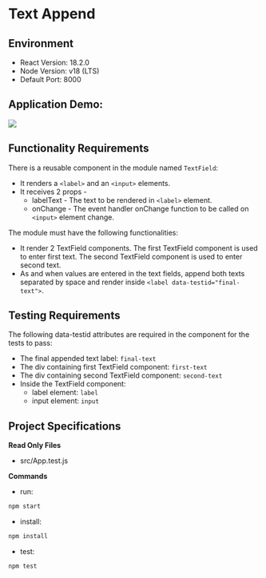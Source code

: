 # Text Append

## Environment 

- React Version: 18.2.0
- Node Version: v18 (LTS)
- Default Port: 8000

## Application Demo:

![](https://hrcdn.net/s3_pub/istreet-assets/Ec4MutitbCNS49ysm30RWw/text-append.gif)

## Functionality Requirements

There is a reusable component in the module named `TextField`:
- It renders a `<label>` and an `<input>` elements.
- It receives 2 props - 
    - labelText - The text to be rendered in `<label>` element.
    - onChange - The event handler onChange function to be called on `<input>` element change.

The module must have the following functionalities:
- It render 2 TextField components. The first TextField component is used to enter first text. The second TextField component is used to enter second text.
- As and when values are entered in the text fields, append both texts separated by space and render inside `<label data-testid="final-text">`.

## Testing Requirements

The following data-testid attributes are required in the component for the tests to pass:

- The final appended text label: `final-text`
- The div containing first TextField component: `first-text`
- The div containing second TextField component: `second-text`
- Inside the TextField component:
    - label element: `label`
    - input element: `input`

## Project Specifications

**Read Only Files**
- src/App.test.js

**Commands**
- run: 
```bash
npm start
```
- install: 
```bash
npm install
```
- test: 
```bash
npm test
```
